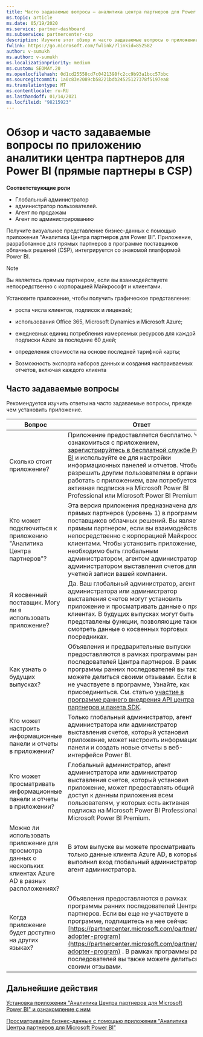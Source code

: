 ```yaml
---
title: Часто задаваемые вопросы — аналитика центра партнеров для Power BI
ms.topic: article
ms.date: 05/19/2020
ms.service: partner-dashboard
ms.subservice: partnercenter-csp
description: Изучите этот обзор и часто задаваемые вопросы о приложении аналитики центра партнеров для Power BI.
fwlink: https://go.microsoft.com/fwlink/?linkid=852582
author: v-sumukh
ms.author: v-sumukh
ms.localizationpriority: medium
ms.custom: SEOMAY.20
ms.openlocfilehash: 0d1cd25558cd7c0421398fc2cc9b93a1bcc57bbc
ms.sourcegitcommit: 1a0c83e2089cb58221bdb24525127378f5197ea8
ms.translationtype: MT
ms.contentlocale: ru-RU
ms.lasthandoff: 01/14/2021
ms.locfileid: "98215923"
---
```

# <a name="overview-and-faqs-for-the-partner-center-analytics-app-for-power-bi-direct-partners-in-csp"></a>Обзор и часто задаваемые вопросы по приложению аналитики центра партнеров для Power BI (прямые партнеры в CSP)



**Соответствующие роли**

- Глобальный администратор
- администратор пользователей.
- Агент по продажам
- Агент по администрированию

Получите визуальное представление бизнес-данных с помощью приложения "Аналитика Центра партнеров для Power BI". Приложение, разработанное для прямых партнеров в программе поставщиков облачных решений (CSP), интегрируется со знакомой платформой Power BI.

> [!NOTE]  
> Вы являетесь прямым партнером, если вы взаимодействуете непосредственно с корпорацией Майкрософт и клиентами.

Установите приложение, чтобы получить графическое представление:

- роста числа клиентов, подписок и лицензий;

- использования Office 365, Microsoft Dynamics и Microsoft Azure;

- ежедневных единиц потребления измеряемых ресурсов для каждой подписки Azure за последние 60 дней;

- определения стоимости на основе последней тарифной карты;

- Возможность экспорта наборов данных и создания настраиваемых отчетов, включая каждого клиента

## <a name="frequently-asked-questions"></a>Часто задаваемые вопросы

Рекомендуется изучить ответы на часто задаваемые вопросы, прежде чем установить приложение.

| **Вопрос** | **Ответ** |
| --- | ---------- |
| Сколько стоит приложение? | Приложение предоставляется бесплатно. Чтобы ознакомиться с приложением, [зарегистрируйтесь в бесплатной службе Power BI](https://go.microsoft.com/fwlink/p/?linkid=845347) и используйте ее для настройки информационных панелей и отчетов. Чтобы разрешить другим пользователям в организации работать с приложением, вам потребуется активная подписка на Microsoft Power BI Professional или Microsoft Power BI Premium. |
| Кто может подключиться к приложению "Аналитика Центра партнеров"? | Эта версия приложения предназначена для прямых партнеров (уровень 1) в программе поставщиков облачных решений. Вы являетесь прямым партнером, если вы взаимодействуете непосредственно с корпорацией Майкрософт и клиентами. Чтобы установить приложение, необходимо быть глобальным администратором, агентом администратора или администратором выставления счетов для учетной записи вашей компании. |
| Я косвенный поставщик. Могу ли я использовать приложение? | Да. Ваш глобальный администратор, агент администратора или администратор выставления счетов могут установить приложение и просматривать данные о прямых клиентах. В будущих выпусках могут быть представлены функции, позволяющие также смотреть данные о косвенных торговых посредниках. |
| Как узнать о будущих выпусках? | Объявления и предварительные выпуски предоставляются в рамках программы ранних последователей Центра партнеров. В рамках программы ранних последователей вы также можете делиться своими отзывами. Если вы еще не участвуете в программе, Узнайте, как присоединиться. См. статью [участие в программе раннего внедрения API центра партнеров и пакета SDK](/partner-center/develop/early-adopter-program).  |
| Кто может настроить информационные панели и отчеты в приложении? | Только глобальный администратор, агент администратора или администратор выставления счетов, который установил приложение, может настроить информационные панели и создать новые отчеты в веб-интерфейсе Power BI. |
| Кто может просматривать информационные панели и отчеты в приложении? | Глобальный администратор, агент администратора или администратор выставления счетов, который установил приложение, может предоставлять общий доступ к данным приложения всем пользователям, у которых есть активная подписка на Microsoft Power BI Professional или Microsoft Power BI Premium. |
| Можно ли использовать приложение для просмотра данных о нескольких клиентах Azure AD в разных расположениях? | В этом выпуске вы можете просматривать только данные клиента Azure AD, в который выполнил вход глобальный администратор или агент администратора. | 
| Когда приложение будет доступно на других языках? | Объявления предоставляются в рамках программы ранних последователей Центра партнеров. Если вы еще не участвуете в программе, подпишитесь на нее сейчас [https://partnercenter.microsoft.com/partner/early-adopter-program](https://partnercenter.microsoft.com/partner/early-adopter-program) . В рамках программы ранних последователей вы также можете делиться своими отзывами. | 



## <a name="next-steps"></a>Дальнейшие действия

[Установка приложения "Аналитика Центра партнеров для Microsoft Power BI" и ознакомление с ним](power-bi-app-for-direct-partners-install.md)

[Просматривайте бизнес-данные с помощью приложения "Аналитика Центра партнеров для Microsoft Power BI"](power-bi-app-for-direct-partners-use.md)